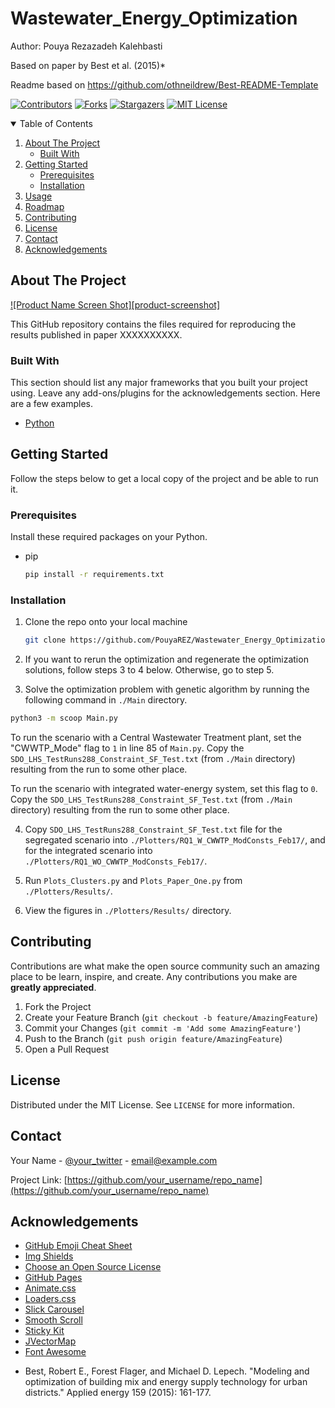 # Wastewater_Energy_Optimization
Author: Pouya Rezazadeh Kalehbasti

Based on paper by Best et al. (2015)*

Readme based on https://github.com/othneildrew/Best-README-Template



<!-- PROJECT SHIELDS -->
<!--
*** I'm using markdown "reference style" links for readability.
*** Reference links are enclosed in brackets [ ] instead of parentheses ( ).
*** See the bottom of this document for the declaration of the reference variables
*** for contributors-url, forks-url, etc. This is an optional, concise syntax you may use.
*** https://www.markdownguide.org/basic-syntax/#reference-style-links
-->
[![Contributors][contributors-shield]][contributors-url]
[![Forks][forks-shield]][forks-url]
[![Stargazers][stars-shield]][stars-url]
[![MIT License][license-shield]][license-url]





<!-- TABLE OF CONTENTS -->
<details open="open">
  <summary>Table of Contents</summary>
  <ol>
    <li>
      <a href="#about-the-project">About The Project</a>
      <ul>
        <li><a href="#built-with">Built With</a></li>
      </ul>
    </li>
    <li>
      <a href="#getting-started">Getting Started</a>
      <ul>
        <li><a href="#prerequisites">Prerequisites</a></li>
        <li><a href="#installation">Installation</a></li>
      </ul>
    </li>
    <li><a href="#usage">Usage</a></li>
    <li><a href="#roadmap">Roadmap</a></li>
    <li><a href="#contributing">Contributing</a></li>
    <li><a href="#license">License</a></li>
    <li><a href="#contact">Contact</a></li>
    <li><a href="#acknowledgements">Acknowledgements</a></li>
  </ol>
</details>



<!-- ABOUT THE PROJECT -->
## About The Project

[![Product Name Screen Shot][product-screenshot]](https://example.com)

This GitHub repository contains the files required for reproducing the results published in paper XXXXXXXXXX.



### Built With

This section should list any major frameworks that you built your project using. Leave any add-ons/plugins for the acknowledgements section. Here are a few examples.
* [Python](https://www.python.org/)



<!-- GETTING STARTED -->
## Getting Started

Follow the steps below to get a local copy of the project and be able to run it.

### Prerequisites

Install these required packages on your Python.
* pip
  ```sh
  pip install -r requirements.txt
  ```

### Installation

1. Clone the repo onto your local machine
   ```sh
   git clone https://github.com/PouyaREZ/Wastewater_Energy_Optimization.git
   ```

2. If you want to rerun the optimization and regenerate the optimization solutions, follow steps 3 to 4 below. Otherwise, go to step 5.
   
3. Solve the optimization problem with genetic algorithm by running the following command in `./Main` directory.
```sh
python3 -m scoop Main.py
```
To run the scenario with a Central Wastewater Treatment plant, set the "CWWTP_Mode" flag to `1` in line 85 of `Main.py`.
Copy the `SDO_LHS_TestRuns288_Constraint_SF_Test.txt` (from `./Main` directory) resulting from the run to some other place.

To run the scenario with integrated water-energy system, set this flag to `0`.
Copy the `SDO_LHS_TestRuns288_Constraint_SF_Test.txt` (from `./Main` directory) resulting from the run to some other place.
   
4. Copy `SDO_LHS_TestRuns288_Constraint_SF_Test.txt` file for the segregated scenario into `./Plotters/RQ1_W_CWWTP_ModConsts_Feb17/`,
and for the integrated scenario into `./Plotters/RQ1_WO_CWWTP_ModConsts_Feb17/`.

5. Run `Plots_Clusters.py` and `Plots_Paper_One.py` from `./Plotters/Results/`.

6. View the figures in `./Plotters/Results/` directory.


<!-- CONTRIBUTING -->
## Contributing

Contributions are what make the open source community such an amazing place to be learn, inspire, and create. Any contributions you make are **greatly appreciated**.

1. Fork the Project
2. Create your Feature Branch (`git checkout -b feature/AmazingFeature`)
3. Commit your Changes (`git commit -m 'Add some AmazingFeature'`)
4. Push to the Branch (`git push origin feature/AmazingFeature`)
5. Open a Pull Request



<!-- LICENSE -->
## License

Distributed under the MIT License. See `LICENSE` for more information.



<!-- CONTACT -->
## Contact

Your Name - [@your_twitter](https://twitter.com/your_username) - email@example.com

Project Link: [https://github.com/your_username/repo_name](https://github.com/your_username/repo_name)



<!-- ACKNOWLEDGEMENTS -->
## Acknowledgements
* [GitHub Emoji Cheat Sheet](https://www.webpagefx.com/tools/emoji-cheat-sheet)
* [Img Shields](https://shields.io)
* [Choose an Open Source License](https://choosealicense.com)
* [GitHub Pages](https://pages.github.com)
* [Animate.css](https://daneden.github.io/animate.css)
* [Loaders.css](https://connoratherton.com/loaders)
* [Slick Carousel](https://kenwheeler.github.io/slick)
* [Smooth Scroll](https://github.com/cferdinandi/smooth-scroll)
* [Sticky Kit](http://leafo.net/sticky-kit)
* [JVectorMap](http://jvectormap.com)
* [Font Awesome](https://fontawesome.com)





<!-- MARKDOWN LINKS & IMAGES -->
<!-- https://www.markdownguide.org/basic-syntax/#reference-style-links -->
[contributors-shield]: https://img.shields.io/github/contributors/othneildrew/Best-README-Template.svg?style=for-the-badge
[contributors-url]: https://github.com/PouyaREZ/Wastewater_Energy_Optimization/graphs/contributors
[forks-shield]: https://img.shields.io/github/forks/othneildrew/Best-README-Template.svg?style=for-the-badge
[forks-url]: https://github.com/PouyaREZ/Wastewater_Energy_Optimization/network/members
[stars-shield]: https://img.shields.io/github/stars/othneildrew/Best-README-Template.svg?style=for-the-badge
[stars-url]: https://github.com/PouyaREZ/Wastewater_Energy_Optimization/stargazers

[license-shield]: https://img.shields.io/github/license/othneildrew/Best-README-Template.svg?style=for-the-badge
[license-url]: https://github.com/PouyaREZ/Wastewater_Energy_Optimization/blob/main/LICENSE














* Best, Robert E., Forest Flager, and Michael D. Lepech. "Modeling and optimization of building mix and energy supply technology for urban districts." Applied energy 159 (2015): 161-177.